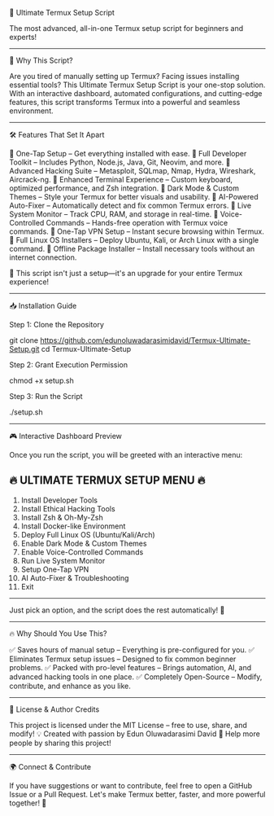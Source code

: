 🚀 Ultimate Termux Setup Script


The most advanced, all-in-one Termux setup script for beginners and experts!


---

🌟 Why This Script?

Are you tired of manually setting up Termux? Facing issues installing essential tools? This Ultimate Termux Setup Script is your one-stop solution. With an interactive dashboard, automated configurations, and cutting-edge features, this script transforms Termux into a powerful and seamless environment.


---

🛠 Features That Set It Apart

🔹 One-Tap Setup – Get everything installed with ease.
🔹 Full Developer Toolkit – Includes Python, Node.js, Java, Git, Neovim, and more.
🔹 Advanced Hacking Suite – Metasploit, SQLmap, Nmap, Hydra, Wireshark, Aircrack-ng.
🔹 Enhanced Terminal Experience – Custom keyboard, optimized performance, and Zsh integration.
🔹 Dark Mode & Custom Themes – Style your Termux for better visuals and usability.
🔹 AI-Powered Auto-Fixer – Automatically detect and fix common Termux errors.
🔹 Live System Monitor – Track CPU, RAM, and storage in real-time.
🔹 Voice-Controlled Commands – Hands-free operation with Termux voice commands.
🔹 One-Tap VPN Setup – Instant secure browsing within Termux.
🔹 Full Linux OS Installers – Deploy Ubuntu, Kali, or Arch Linux with a single command.
🔹 Offline Package Installer – Install necessary tools without an internet connection.

🚀 This script isn't just a setup—it's an upgrade for your entire Termux experience!


---

📥 Installation Guide

Step 1: Clone the Repository

git clone https://github.com/edunoluwadarasimidavid/Termux-Ultimate-Setup.git
cd Termux-Ultimate-Setup

Step 2: Grant Execution Permission

chmod +x setup.sh

Step 3: Run the Script

./setup.sh


---

🎮 Interactive Dashboard Preview

Once you run the script, you will be greeted with an interactive menu:

🔥 ULTIMATE TERMUX SETUP MENU 🔥
--------------------------------
1) Install Developer Tools
2) Install Ethical Hacking Tools
3) Install Zsh & Oh-My-Zsh
4) Install Docker-like Environment
5) Deploy Full Linux OS (Ubuntu/Kali/Arch)
6) Enable Dark Mode & Custom Themes
7) Enable Voice-Controlled Commands
8) Run Live System Monitor
9) Setup One-Tap VPN
10) AI Auto-Fixer & Troubleshooting
11) Exit
--------------------------------

Just pick an option, and the script does the rest automatically! 🚀


---

🔥 Why Should You Use This?

✅ Saves hours of manual setup – Everything is pre-configured for you.
✅ Eliminates Termux setup issues – Designed to fix common beginner problems.
✅ Packed with pro-level features – Brings automation, AI, and advanced hacking tools in one place.
✅ Completely Open-Source – Modify, contribute, and enhance as you like.


---

📜 License & Author Credits

This project is licensed under the MIT License – free to use, share, and modify!
💡 Created with passion by Edun Oluwadarasimi David
📢 Help more people by sharing this project!


---

🌍 Connect & Contribute

If you have suggestions or want to contribute, feel free to open a GitHub Issue or a Pull Request. Let's make Termux better, faster, and more powerful together! 🚀


